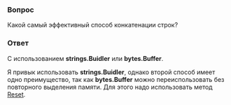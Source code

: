 ### Вопрос

Какой самый эффективный способ конкатенации строк?

### Ответ

С использованием **strings.Buidler** или **bytes.Buffer**.

Я привык использовать **strings.Buidler**, однако второй способ имеет одно преимущество,
так как **bytes.Buffer** можно переиспользовать без повторного выделения памяти.
Для этого надо использовать метод [Reset](https://pkg.go.dev/bytes#Buffer.Reset).
